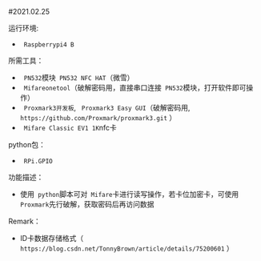 #2021.02.25 

运行环境:
* ` Raspberrypi4 B`

所需工具：
* ` PN532`模块` PN532 NFC HAT`（微雪）
* ` Mifareonetool`（破解密码用，直接串口连接` PN532`模块，打开软件即可操作）
* ` Proxmark3开发板`, ` Proxmark3 Easy GUI`（破解密码用, ` https://github.com/Proxmark/proxmark3.git` ）
* ` Mifare Classic EV1 1K`nfc卡

python包：
* ` RPi.GPIO`

功能描述：
* 使用` python`脚本可对` Mifare`卡进行读写操作，若卡位加密卡，可使用` Proxmark`先行破解，获取密码后再访问数据

Remark：
* ID卡数据存储格式（` https://blog.csdn.net/TonnyBrown/article/details/75200601` ）
